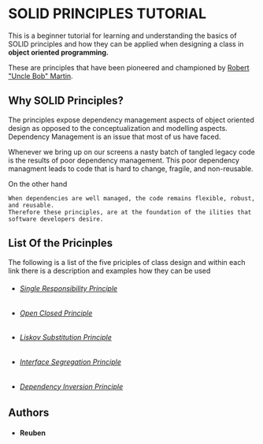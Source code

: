 # SOLID PRINCIPLES TUTORIAL
This is a beginner tutorial for learning and understanding the basics of SOLID principles and how they can be applied when designing a class in **object oriented programming.**

These are principles that have been pioneered and championed by [Robert "Uncle Bob" Martin](https://en.wikipedia.org/wiki/Robert_C._Martin). 

## Why SOLID Principles?

The principles expose dependency management aspects of object oriented design as opposed to the conceptualization and modelling aspects. 
Dependency Management is an issue that most of us have faced. 

Whenever we bring up on our screens a nasty batch of tangled legacy code is the results of poor dependency management.
This poor dependency managment leads to code that is hard to change, fragile, and non-reusable.


On the other hand
``` 
When dependencies are well managed, the code remains flexible, robust, and reusable. 
Therefore these principles, are at the foundation of the ilities that software developers desire.
```

## List Of the Pricinples
The following is a list of the five priciples of class design and within each link there is a description and examples how they can be used

- ###### [Single Responsibility Principle](documentation/srp.md)

- ###### [Open Closed Principle](documentation/ocp.md)

- ###### [Liskov Substitution Principle](documentation/lsp.md)

- ###### [Interface Segregation Principle](documentation/isp.md)

- ###### [Dependency Inversion Principle](documentation/dip.md)


## Authors
- #### Reuben

